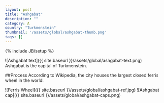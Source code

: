 ```yaml
---
layout: post
title: "Ashgabat"
description: ""
category: A
country: "Turkmenstein"
thumbnail: '/assets/global/ashgabat-thumb.png'
tags: []
---
```

{% include JB/setup %}

![Ashgabat text]({{ site.baseurl }}/assets/global/ashgabat-text.png)
Ashgabat is the capital of Turkmenstein.

##Process
According to Wikipedia, the city houses the largest closed ferris wheel in the world.

![Ferris Wheel]({{ site.baseurl }}/assets/global/ashgabat-ref.jpg)
![Ashgabat cap]({{ site.baseurl }}/assets/global/ashgabat-caps.png)